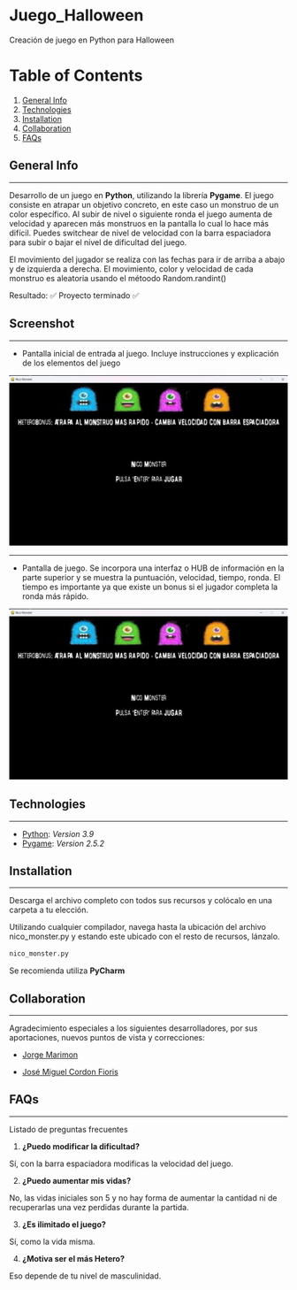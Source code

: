# Juego_Halloween
Creación de juego en Python para Halloween

# Table of Contents
1. [General Info](#general-info)
2. [Technologies](#technologies)
3. [Installation](#installation)
4. [Collaboration](#collaboration)
5. [FAQs](#faqs)
## General Info
***
Desarrollo de un juego en **Python**, utilizando la librería **Pygame**.
El juego consiste en atrapar un objetivo concreto, en este caso un monstruo de un color específico. 
Al subir de nivel o siguiente ronda el juego aumenta de velocidad y aparecen más monstruos en la pantalla lo cual lo hace más difícil. 
Puedes switchear de nivel de velocidad con la barra espaciadora para subir o bajar el nivel de dificultad del juego. 

El movimiento del jugador se realiza con las fechas para ir de arriba a abajo y de izquierda a derecha. 
El movimiento, color y velocidad de cada monstruo es aleatoria usando el métoodo Random.randint()

Resultado:
:white_check_mark: Proyecto terminado :white_check_mark:
## Screenshot
***
* Pantalla inicial de entrada al juego. Incluye instrucciones y explicación de los elementos del juego


![Alt text](image.png)

***

* Pantalla de juego. Se incorpora una interfaz o HUB de información en la parte superior y se muestra la puntuación, velocidad, tiempo, ronda. 
El tiempo es importante ya que existe un bonus si el jugador completa la ronda más rápido. 


![Alt text](image-1.png)

## Technologies
***
* [Python](https://es.python.org/): _Version 3.9_
* [Pygame](https://www.pygame.org/news): _Version 2.5.2_

## Installation
***
Descarga el archivo completo con todos sus recursos y colócalo en una carpeta a tu elección.

Utilizando cualquier compilador, navega hasta la ubicación del archivo nico_monster.py y estando este ubicado con el resto de recursos, lánzalo.
```bash
nico_monster.py
```
Se recomienda utiliza **PyCharm** 


## Collaboration
***
Agradecimiento especiales a los siguientes desarrolladores, por sus aportaciones, nuevos puntos de vista y correcciones:

* [Jorge Marimon](https://github.com/JorgeMarimon)

* [José Miguel Cordon Fioris](https://github.com/josemicordon)
## FAQs
***
Listado de preguntas frecuentes
1. **¿Puedo modificar la dificultad?**

Sí, con la barra espaciadora modificas la velocidad del juego. 

2. **¿Puedo aumentar mis vidas?**

No, las vidas iniciales son 5 y no hay forma de aumentar la cantidad ni de recuperarlas una vez perdidas durante la partida.

3. **¿Es ilimitado el juego?**

Sí, como la vida misma.

4. **¿Motiva ser el más Hetero?**

Eso depende de tu nivel de masculinidad.



